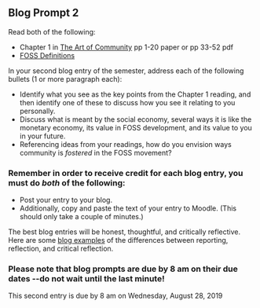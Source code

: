 ## Blog Prompt 2

Read both of the following:
  - Chapter 1 in [The Art of Community](https://drive.google.com/file/d/1EI6YcKlTdzojLD4RdVjYVlmFRTNzzge0/view?usp=sharing) pp 1-20 paper or pp 33-52 pdf
  - [FOSS Definitions](https://docs.google.com/document/d/1yNo951BpIq1Kmyk8BTLN95qXJknrqkXaESGrYebyx-w/edit?usp=sharing)

In your second blog entry of the semester, address each of the following bullets (1 or more paragraph each):
  - Identify what you see as the key points from the Chapter 1 reading, and then identify one of these to discuss how you see it relating to you personally.
  - Discuss what is meant by the social economy, several ways it is like the monetary economy, its value in FOSS development, and its value to you in your future.
  - Referencing ideas from your readings, how do you envision ways community is *fostered* in the FOSS movement?

### Remember in order to receive credit for each blog entry, you must do *both* of the following:

  - Post your entry to your blog.
  - Additionally, copy and paste the text of your entry to Moodle. (This should only take a couple of minutes.)
  
The best blog entries will be honest, thoughtful, and critically reflective. Here are some [blog examples](blogreflection.md) of the differences
between reporting, reflection, and critical reflection.
  
### Please note that blog prompts are due by 8 am on their due dates --do not wait until the last minute! 
This second entry is due by 8 am on Wednesday, August 28, 2019
